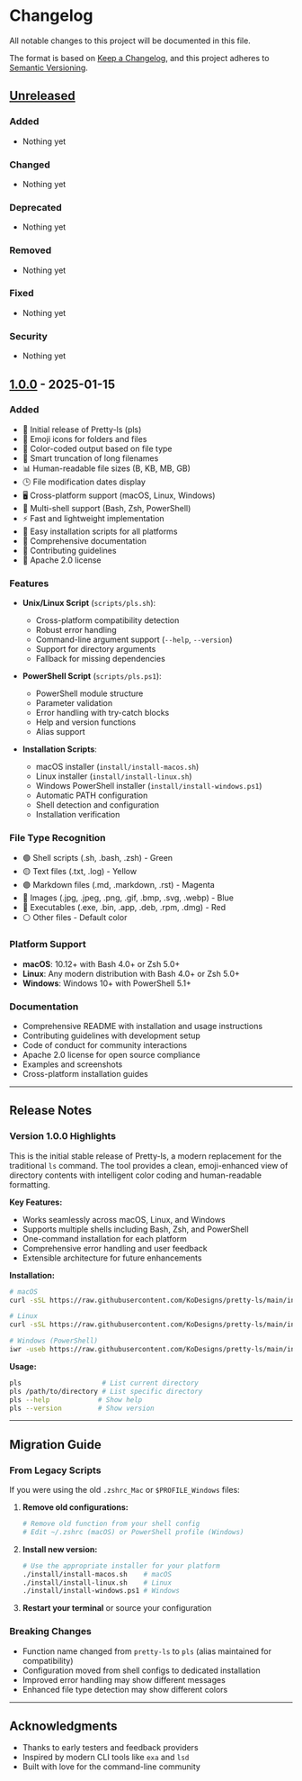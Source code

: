 # Changelog

All notable changes to this project will be documented in this file.

The format is based on [Keep a Changelog](https://keepachangelog.com/en/1.0.0/),
and this project adheres to [Semantic Versioning](https://semver.org/spec/v2.0.0.html).

## [Unreleased]

### Added
- Nothing yet

### Changed
- Nothing yet

### Deprecated
- Nothing yet

### Removed
- Nothing yet

### Fixed
- Nothing yet

### Security
- Nothing yet

## [1.0.0] - 2025-01-15

### Added
- 🎉 Initial release of Pretty-ls (pls)
- 📁 Emoji icons for folders and files
- 🎨 Color-coded output based on file type
- 📏 Smart truncation of long filenames
- 📊 Human-readable file sizes (B, KB, MB, GB)
- 🕒 File modification dates display
- 🖥️ Cross-platform support (macOS, Linux, Windows)
- 🐚 Multi-shell support (Bash, Zsh, PowerShell)
- ⚡ Fast and lightweight implementation
- 🔧 Easy installation scripts for all platforms
- 📖 Comprehensive documentation
- 🤝 Contributing guidelines
- 📄 Apache 2.0 license

### Features
- **Unix/Linux Script** (`scripts/pls.sh`):
  - Cross-platform compatibility detection
  - Robust error handling
  - Command-line argument support (`--help`, `--version`)
  - Support for directory arguments
  - Fallback for missing dependencies

- **PowerShell Script** (`scripts/pls.ps1`):
  - PowerShell module structure
  - Parameter validation
  - Error handling with try-catch blocks
  - Help and version functions
  - Alias support

- **Installation Scripts**:
  - macOS installer (`install/install-macos.sh`)
  - Linux installer (`install/install-linux.sh`)
  - Windows PowerShell installer (`install/install-windows.ps1`)
  - Automatic PATH configuration
  - Shell detection and configuration
  - Installation verification

### File Type Recognition
- 🟢 Shell scripts (.sh, .bash, .zsh) - Green
- 🟡 Text files (.txt, .log) - Yellow
- 🟣 Markdown files (.md, .markdown, .rst) - Magenta
- 🔵 Images (.jpg, .jpeg, .png, .gif, .bmp, .svg, .webp) - Blue
- 🔴 Executables (.exe, .bin, .app, .deb, .rpm, .dmg) - Red
- ⚪ Other files - Default color

### Platform Support
- **macOS**: 10.12+ with Bash 4.0+ or Zsh 5.0+
- **Linux**: Any modern distribution with Bash 4.0+ or Zsh 5.0+
- **Windows**: Windows 10+ with PowerShell 5.1+

### Documentation
- Comprehensive README with installation and usage instructions
- Contributing guidelines with development setup
- Code of conduct for community interactions
- Apache 2.0 license for open source compliance
- Examples and screenshots
- Cross-platform installation guides

---

## Release Notes

### Version 1.0.0 Highlights

This is the initial stable release of Pretty-ls, a modern replacement for the traditional `ls` command. The tool provides a clean, emoji-enhanced view of directory contents with intelligent color coding and human-readable formatting.

**Key Features:**
- Works seamlessly across macOS, Linux, and Windows
- Supports multiple shells including Bash, Zsh, and PowerShell
- One-command installation for each platform
- Comprehensive error handling and user feedback
- Extensible architecture for future enhancements

**Installation:**
```bash
# macOS
curl -sSL https://raw.githubusercontent.com/KoDesigns/pretty-ls/main/install/install-macos.sh | bash

# Linux
curl -sSL https://raw.githubusercontent.com/KoDesigns/pretty-ls/main/install/install-linux.sh | bash

# Windows (PowerShell)
iwr -useb https://raw.githubusercontent.com/KoDesigns/pretty-ls/main/install/install-windows.ps1 | iex
```

**Usage:**
```bash
pls                    # List current directory
pls /path/to/directory # List specific directory
pls --help            # Show help
pls --version         # Show version
```

---

## Migration Guide

### From Legacy Scripts

If you were using the old `.zshrc_Mac` or `$PROFILE_Windows` files:

1. **Remove old configurations:**
   ```bash
   # Remove old function from your shell config
   # Edit ~/.zshrc (macOS) or PowerShell profile (Windows)
   ```

2. **Install new version:**
   ```bash
   # Use the appropriate installer for your platform
   ./install/install-macos.sh    # macOS
   ./install/install-linux.sh    # Linux
   ./install/install-windows.ps1 # Windows
   ```

3. **Restart your terminal** or source your configuration

### Breaking Changes

- Function name changed from `pretty-ls` to `pls` (alias maintained for compatibility)
- Configuration moved from shell configs to dedicated installation
- Improved error handling may show different messages
- Enhanced file type detection may show different colors

---

## Acknowledgments

- Thanks to early testers and feedback providers
- Inspired by modern CLI tools like `exa` and `lsd`
- Built with love for the command-line community

[Unreleased]: https://github.com/KoDesigns/pretty-ls/compare/v1.0.0...HEAD
[1.0.0]: https://github.com/KoDesigns/pretty-ls/releases/tag/v1.0.0 